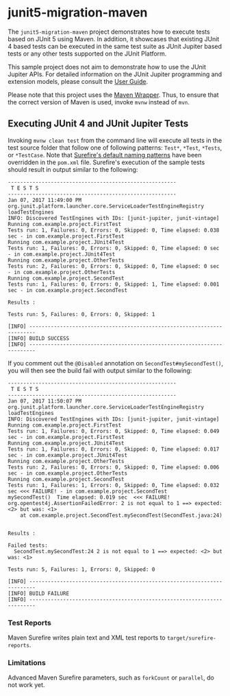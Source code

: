 # junit5-migration-maven

The `junit5-migration-maven` project demonstrates how to execute tests based on JUnit 5
using Maven. In addition, it showcases that existing JUnit 4 based tests can be executed
in the same test suite as JUnit Jupiter based tests or any other tests supported on
the JUnit Platform.

This sample project does not aim to demonstrate how to use the JUnit Jupiter APIs.
For detailed information on the JUnit Jupiter programming and extension models,
please consult the [User Guide](http://junit.org/junit5/docs/current/user-guide/).

Please note that this project uses the [Maven Wrapper](https://github.com/takari/maven-wrapper).
Thus, to ensure that the correct version of Maven is used, invoke `mvnw` instead of `mvn`.

## Executing JUnit 4 and JUnit Jupiter Tests

Invoking `mvnw clean test` from the command line will execute all tests in the test source
folder that follow one of following patterns: `Test*`, `*Test`, `*Tests`, or `*TestCase`.
Note that [Surefire's default naming patterns](http://maven.apache.org/surefire/maven-surefire-plugin/examples/inclusion-exclusion.html)
have been overridden in the `pom.xml` file. Surefire's execution of
the sample tests should result in output similar to the following:

```
-------------------------------------------------------
 T E S T S
-------------------------------------------------------
Jan 07, 2017 11:49:00 PM org.junit.platform.launcher.core.ServiceLoaderTestEngineRegistry loadTestEngines
INFO: Discovered TestEngines with IDs: [junit-jupiter, junit-vintage]
Running com.example.project.FirstTest
Tests run: 1, Failures: 0, Errors: 0, Skipped: 0, Time elapsed: 0.038 sec - in com.example.project.FirstTest
Running com.example.project.JUnit4Test
Tests run: 1, Failures: 0, Errors: 0, Skipped: 0, Time elapsed: 0 sec - in com.example.project.JUnit4Test
Running com.example.project.OtherTests
Tests run: 2, Failures: 0, Errors: 0, Skipped: 0, Time elapsed: 0 sec - in com.example.project.OtherTests
Running com.example.project.SecondTest
Tests run: 1, Failures: 0, Errors: 0, Skipped: 1, Time elapsed: 0.001 sec - in com.example.project.SecondTest

Results :

Tests run: 5, Failures: 0, Errors: 0, Skipped: 1

[INFO] ------------------------------------------------------------------------
[INFO] BUILD SUCCESS
[INFO] ------------------------------------------------------------------------
```

If you comment out the `@Disabled` annotation on `SecondTest#mySecondTest()`, you will
then see the build fail with output similar to the following:

```
-------------------------------------------------------
 T E S T S
-------------------------------------------------------
Jan 07, 2017 11:50:07 PM org.junit.platform.launcher.core.ServiceLoaderTestEngineRegistry loadTestEngines
INFO: Discovered TestEngines with IDs: [junit-jupiter, junit-vintage]
Running com.example.project.FirstTest
Tests run: 1, Failures: 0, Errors: 0, Skipped: 0, Time elapsed: 0.049 sec - in com.example.project.FirstTest
Running com.example.project.JUnit4Test
Tests run: 1, Failures: 0, Errors: 0, Skipped: 0, Time elapsed: 0.017 sec - in com.example.project.JUnit4Test
Running com.example.project.OtherTests
Tests run: 2, Failures: 0, Errors: 0, Skipped: 0, Time elapsed: 0.006 sec - in com.example.project.OtherTests
Running com.example.project.SecondTest
Tests run: 1, Failures: 1, Errors: 0, Skipped: 0, Time elapsed: 0.032 sec <<< FAILURE! - in com.example.project.SecondTest
mySecondTest()  Time elapsed: 0.019 sec  <<< FAILURE!
org.opentest4j.AssertionFailedError: 2 is not equal to 1 ==> expected: <2> but was: <1>
	at com.example.project.SecondTest.mySecondTest(SecondTest.java:24)


Results :

Failed tests:
  SecondTest.mySecondTest:24 2 is not equal to 1 ==> expected: <2> but was: <1>

Tests run: 5, Failures: 1, Errors: 0, Skipped: 0

[INFO] ------------------------------------------------------------------------
[INFO] BUILD FAILURE
[INFO] ------------------------------------------------------------------------
```

### Test Reports

Maven Surefire writes plain text and XML test reports to `target/surefire-reports`.

### Limitations

Advanced Maven Surefire parameters, such as `forkCount` or `parallel`, do not work yet.
